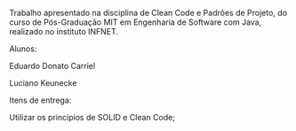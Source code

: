 Trabalho apresentado na disciplina de Clean Code e Padrões de Projeto, do curso de Pós-Graduação MIT em Engenharia de Software com Java, realizado no instituto INFNET.

Alunos:

Eduardo Donato Carriel

Luciano Keunecke

Itens de entrega:

Utilizar os princípios de SOLID e Clean Code;
